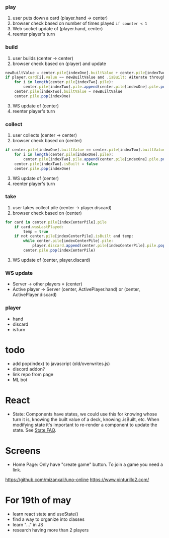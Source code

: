 

### play
1. user puts down a card (player.hand -> center)
2. browser check based on number of times played `if counter < 1`
3. Web socket update of (player.hand, center)
4. reenter player's turn 

### build
1. user builds (center -> center)
2. browser check based on (player) and update
``` js
newBuiltValue = center.pile[indexOne].builtValue + center.pile[indexTwo].builtValue
if player.card[i].value == newBuiltValue and .isBuilt: #iterate throught the cards in hand, are piles isBuilt?
    for i in length(center.pile[indexTwo].pile):
        center.pile[indexTwo].pile.append(center.pile[indexOne].pile.pop(0))
    center.pile[indexTwo].builtValue = newBuiltValue
    center.pile.pop(indexOne)
```
3. WS update of (center)
4. reenter player's turn 


### collect 
1. user collects (center -> center)
2. browser check based on (center)
``` js
if center.pile[indexOne].builtValue == center.pile[indexTwo].builtValue:
    for i in length(center.pile[indexOne].pile):
        center.pile[indexTwo].pile.append(center.pile[indexOne].pile.pop(0))
    center.pile[indexTwo].isBuilt = false
    center.pile.pop(indexOne)
```
3. WS update of (center)
4. reenter player's turn


### take
1. user takes collect pile (center -> player.discard)
2. browser check based on (center)
``` js
for card in center.pile[indexCenterPile].pile
    if card.wasLastPlayed:
        temp = true
    if not center.pile[indexCenterPile].isBuilt and temp:
        while center.pile[indexCenterPile].pile:
            player.discard.append(center.pile[indexCenterPile].pile.pop(0))
        center.pile.pop(indexCenterPile)
```
3. WS update of (center, player.discard)



### WS update
* Server -> other players = (center)
* Active player -> Server (center, ActivePlayer.hand) or (center, ActivePlayer.discard)

### player
* hand
* discard
* isTurn 

# todo 
* add pop(index) to javascript (old/overwrites.js)
* discord addon?
* link repo from page
* ML bot

# React
* State: Components have states, we could use this for knowing whose turn it is, knowing the built value of a deck, knowing .isBuilt, etc. When modifying state it's important to re-render a component to update the state. See [State FAQ](https://reactjs.org/docs/faq-state.html).

# Screens
* Home Page: Only have "create game" button. To join a game you need a link. 



https://github.com/mizanxali/uno-online
https://www.pinturillo2.com/


# For 19th of may
* learn react state and useState()
* find a way to organize into classes
* learn "..." in JS
* research having more than 2 players

